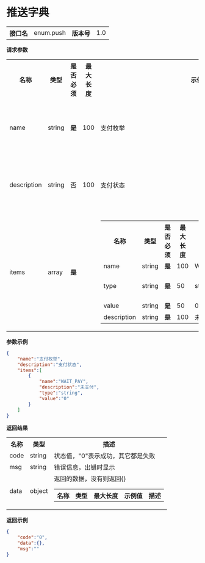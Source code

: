 
# 推送字典


<table>
    <tr>
        <th>接口名</th>
        <td>enum.push</td>
        <th>版本号</th>
        <td>1.0</td>
    </tr>
</table>

**请求参数**

<table>
    <tr>
        <th>名称</th>
        <th>类型</th>
        <th>是否必须</th>
        <th>最大长度</th>
        <th>示例值</th>
        <th>描述</th>
    </tr>
        <tr><td>name</td><td class="param-type">string</td><td><strong>是</strong></td><td>100</td><td>支付枚举</td><td>字典分类名称<br/></td></tr>
        <tr><td>description</td><td class="param-type">string</td><td>否</td><td>100</td><td>支付状态</td><td>字典分类描述<br/></td></tr>
        <tr><td>items</td><td class="param-type">array</td><td><strong>是</strong></td><td></td><td><table parentname="items"><tr><th>名称</th><th>类型</th><th>是否必须</th><th>最大长度</th><th>示例值</th><th>描述</th></tr><tr><td>name</td><td class="param-type">string</td><td><strong>是</strong></td><td>100</td><td>WAIT_PAY</td><td>枚举名称<br/></td></tr><tr><td>type</td><td class="param-type">string</td><td><strong>是</strong></td><td>50</td><td>string</td><td>枚举类型，string/number/boolean三选一<br/></td></tr><tr><td>value</td><td class="param-type">string</td><td><strong>是</strong></td><td>50</td><td>0</td><td>枚举值<br/></td></tr><tr><td>description</td><td class="param-type">string</td><td><strong>是</strong></td><td>100</td><td>未支付</td><td>枚举值描述<br/></td></tr></table></td><td>枚举项<br/></td></tr>
    </table>

**参数示例**

```json
{
	"name":"支付枚举",
	"description":"支付状态",
	"items":[
		{
			"name":"WAIT_PAY",
			"description":"未支付",
			"type":"string",
			"value":"0"
		}
	]
}
```

**返回结果**

<table>
    <tr>
        <th>名称</th>
        <th>类型</th>
        <th>描述</th>
    </tr>
    <tr>
        <td>code</td>
        <td>string</td>
        <td>状态值，"0"表示成功，其它都是失败</td>
    </tr>
    <tr>
        <td>msg</td>
        <td>string</td>
        <td>错误信息，出错时显示</td>
    </tr>
        <tr>
        <td>data</td>
        <td>object</td>
        <td>返回的数据，没有则返回{}
            <table>
                <tr>
                    <th>名称</th>
                    <th>类型</th>
                    <th>最大长度</th>
                    <th>示例值</th>
                    <th>描述</th>
                </tr>
                            </table>
        </td>
    </tr>
    </table>

**返回示例**

```json
{
	"code":"0",
	"data":{},
	"msg":""
}
```


